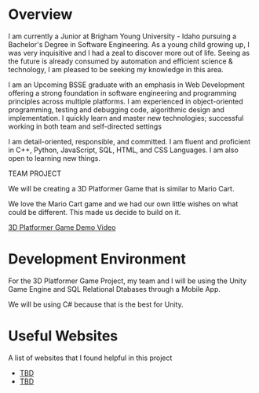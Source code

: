 # Overview

I am currently a Junior at Brigham Young University - Idaho pursuing a Bachelor's Degree in Software Engineering. As a young child growing up, I was very inquisitive and I had a zeal to discover more out of life. Seeing as the future is already consumed by automation and efficient science & technology, I am pleased to be seeking my knowledge in this area.

I am an Upcoming BSSE graduate with an emphasis in Web Development offering a strong foundation in software engineering and programming principles across multiple platforms.
I am experienced in object-oriented programming, testing and debugging code, algorithmic design and implementation.
I quickly learn and master new technologies; successful working in both team and self-directed settings

I am detail-oriented, responsible, and committed. I am fluent and proficient in C++, Python, JavaScript, SQL, HTML, and CSS Languages. I am also open to learning new things.



TEAM PROJECT

We will be creating a 3D Platformer Game that is similar to Mario Cart. 

We love the Mario Cart game and we had our own little wishes on what could be different. This made us decide to build on it. 

[3D Platformer Game Demo Video](http://youtube.link.goes.here)

# Development Environment

For the 3D Platformer Game Project, my team and I will be using the Unity Game Engine and SQL Relational Dtabases through a Mobile App.

We will be using C# because that is the best for Unity.

# Useful Websites

A list of websites that I found helpful in this project

* [TBD](http://url.link.goes.here)
* [TBD](http://url.link.goes.here)
